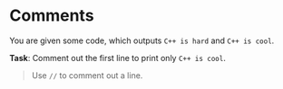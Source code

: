 # Comments

You are given some code, which outputs `C++ is hard` and `C++ is cool`.

**Task**: Comment out the first line to print only `C++ is cool`.

>Use `//` to comment out a line.